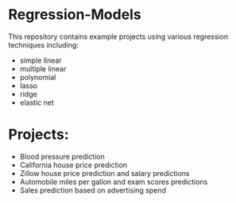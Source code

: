# Regression-Models
This repository contains example projects using various regression techniques including:
* simple linear 
* multiple linear 
* polynomial
* lasso
* ridge 
* elastic net

# Projects:
* Blood pressure prediction
* California house price prediction
* Zillow house price prediction and salary predictions
* Automobile miles per gallon and exam scores predictions
* Sales prediction based on advertising spend
